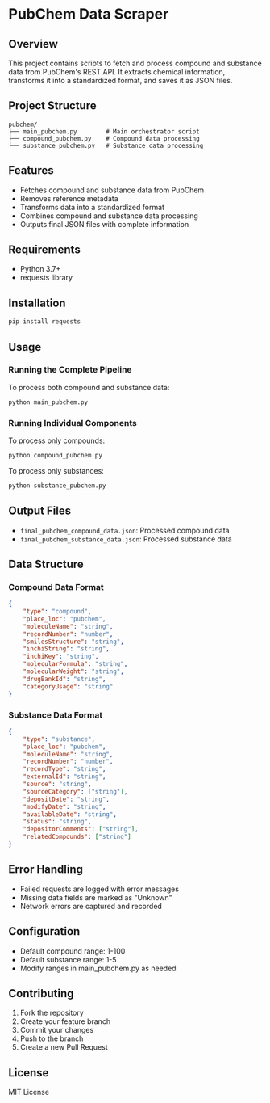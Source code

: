 # PubChem Data Scraper

## Overview
This project contains scripts to fetch and process compound and substance data from PubChem's REST API. It extracts chemical information, transforms it into a standardized format, and saves it as JSON files.

## Project Structure
```
pubchem/
├── main_pubchem.py        # Main orchestrator script
├── compound_pubchem.py    # Compound data processing
└── substance_pubchem.py   # Substance data processing
```

## Features
- Fetches compound and substance data from PubChem
- Removes reference metadata
- Transforms data into a standardized format
- Combines compound and substance data processing
- Outputs final JSON files with complete information

## Requirements
- Python 3.7+
- requests library

## Installation
```bash
pip install requests
```

## Usage

### Running the Complete Pipeline
To process both compound and substance data:
```bash
python main_pubchem.py
```

### Running Individual Components
To process only compounds:
```bash
python compound_pubchem.py
```

To process only substances:
```bash
python substance_pubchem.py
```

## Output Files
- `final_pubchem_compound_data.json`: Processed compound data
- `final_pubchem_substance_data.json`: Processed substance data

## Data Structure

### Compound Data Format
```json
{
    "type": "compound",
    "place_loc": "pubchem",
    "moleculeName": "string",
    "recordNumber": "number",
    "smilesStructure": "string",
    "inchiString": "string",
    "inchiKey": "string",
    "molecularFormula": "string",
    "molecularWeight": "string",
    "drugBankId": "string",
    "categoryUsage": "string"
}
```

### Substance Data Format
```json
{
    "type": "substance",
    "place_loc": "pubchem",
    "moleculeName": "string",
    "recordNumber": "number",
    "recordType": "string",
    "externalId": "string",
    "source": "string",
    "sourceCategory": ["string"],
    "depositDate": "string",
    "modifyDate": "string",
    "availableDate": "string",
    "status": "string",
    "depositorComments": ["string"],
    "relatedCompounds": ["string"]
}
```

## Error Handling
- Failed requests are logged with error messages
- Missing data fields are marked as "Unknown"
- Network errors are captured and recorded

## Configuration
- Default compound range: 1-100
- Default substance range: 1-5
- Modify ranges in main_pubchem.py as needed

## Contributing
1. Fork the repository
2. Create your feature branch
3. Commit your changes
4. Push to the branch
5. Create a new Pull Request

## License
MIT License